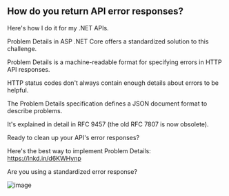 ## How do you return API error responses?

Here's how I do it for my .NET APIs.

Problem Details in ASP .NET Core offers a standardized solution to this challenge.

Problem Details is a machine-readable format for specifying errors in HTTP API responses.

HTTP status codes don't always contain enough details about errors to be helpful. 

The Problem Details specification defines a JSON document format to describe problems.

It's explained in detail in RFC 9457 (the old RFC 7807 is now obsolete).

Ready to clean up your API's error responses?

Here's the best way to implement Problem Details: https://lnkd.in/d6KWHynp

Are you using a standardized error response?

![image](https://github.com/user-attachments/assets/b9c05bec-f48f-42fe-ad42-2389614407f1)
